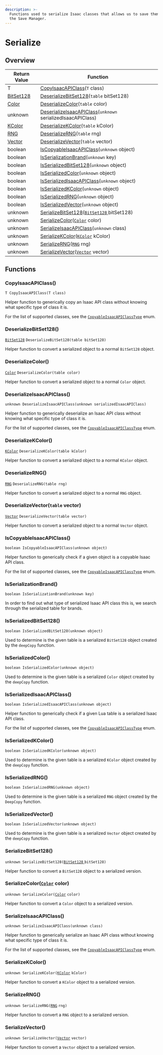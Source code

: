 ```yaml
---
description: >-
  Functions used to serialize Isaac classes that allows us to save them using
  the Save Manager.
---
```


# Serialize

## Overview

| Return Value                                                         | Function                                                                                                                                |
| -------------------------------------------------------------------- | --------------------------------------------------------------------------------------------------------------------------------------- |
| T                                                                    | [CopyIsaacAPIClass](serialize.md#copyisaacapiclass)(`T` class)                                                                          |
| [BitSet128](https://wofsauge.github.io/IsaacDocs/rep/BitSet128.html) | [DeserializeBitSet128](serialize.md#deserializebitset128)(`table` bitSet128)                                                            |
| [Color](https://wofsauge.github.io/IsaacDocs/rep/Color.html)         | [DeserializeColor](serialize.md#deserializecolor)(`table` color)                                                                        |
| unknown                                                              | [DeserializeIsaacAPIClass](serialize.md#deserializeisaacapiclass)(`unknown` serializedIsaacAPIClass)                                    |
| [KColor](https://wofsauge.github.io/IsaacDocs/rep/KColor.html)       | [DeserializeKColor](serialize.md#deserializekcolor)(`table` kColor)                                                                     |
| [RNG](https://wofsauge.github.io/IsaacDocs/rep/RNG.html)             | [DeserializeRNG](serialize.md#deserializerng)(`table` rng)                                                                              |
| [Vector](https://wofsauge.github.io/IsaacDocs/rep/Vector.html)       | [DeserializeVector](serialize.md#deserializevector-table-vector)(`table` vector)                                                        |
| boolean                                                              | [IsCopyableIsaacAPIClass](serialize.md#iscopyableisaacapiclass)(`unknown` object)                                                       |
| boolean                                                              | [IsSerializationBrand](serialize.md#isserializationbrand)(`unknown` key)                                                                |
| boolean                                                              | [IsSerializedBitSet128](serialize.md#isserializedbitset128)(`unknown` object)                                                           |
| boolean                                                              | [IsSerializedColor](serialize.md#isserializedcolor)(`unknown` object)                                                                   |
| boolean                                                              | [IsSerializedIsaacAPIClass](serialize.md#isserializedisaacapiclass)(`unknown` object)                                                   |
| boolean                                                              | [IsSerializedKColor](serialize.md#isserializedkcolor)(`unknown` object)                                                                 |
| boolean                                                              | [IsSerializedRNG](serialize.md#isserializedrng)(`unknown` object)                                                                       |
| boolean                                                              | [IsSerializedVector](serialize.md#isserializedvector)(`unknown` object)                                                                 |
| unknown                                                              | [SerializeBitSet128](serialize.md#serializebitset128)([`BitSet128` ](https://wofsauge.github.io/IsaacDocs/rep/BitSet128.html)bitSet128) |
| unknown                                                              | [SerializeColor](serialize.md#serializecolor-color-color)([`Color`](https://wofsauge.github.io/IsaacDocs/rep/Color.html) color)         |
| unknown                                                              | [SerializeIsaacAPIClass](serialize.md#serializeisaacapiclass)(`unknown` class)                                                          |
| unknown                                                              | [SerializeKColor](serialize.md#serializekcolor)([`KColor`](https://wofsauge.github.io/IsaacDocs/rep/KColor.html) kColor)                |
| unknown                                                              | [SerializeRNG](serialize.md#serializerng)([`RNG`](https://wofsauge.github.io/IsaacDocs/rep/RNG.html) rng)                               |
| unknown                                                              | [SerializeVector](serialize.md#serializevector)([`Vector`](https://wofsauge.github.io/IsaacDocs/rep/Vector.html) vector)                |

## Functions

### CopyIsaacAPIClass()

`T CopyIsaacAPIClass(T class)`

Helper function to generically copy an Isaac API class without knowing what specific type of class it is.

For the list of supported classes, see the [`CopyableIsaacAPIClassType`](../custom-enums/copyableisaacapiclasstype.md) enum.

### DeserializeBitSet128()

[`BitSet128`](https://wofsauge.github.io/IsaacDocs/rep/BitSet128.html) `DeserializeBitSet128(table bitSet128)`

Helper function to convert a serialized object to a normal `BitSet128` object.

### DeserializeColor()

[`Color`](https://wofsauge.github.io/IsaacDocs/rep/Color.html) `DeserializeColor(table color)`

Helper function to convert a serialized object to a normal `Color` object.

### DeserializeIsaacAPIClass()

`unknown DeserializeIsaacAPIClass(unknown serializedIsaacAPIClass)`

Helper function to generically deserialize an Isaac API class without knowing what specific type of class it is.

For the list of supported classes, see the [`CopyableIsaacAPIClassType`](../custom-enums/copyableisaacapiclasstype.md) enum.

### DeserializeKColor()

[`KColor`](https://wofsauge.github.io/IsaacDocs/rep/KColor.html) `DeserializeKColor(table kColor)`

Helper function to convert a serialized object to a normal `KColor` object.

### DeserializeRNG()

[`RNG`](https://wofsauge.github.io/IsaacDocs/rep/RNG.html) `DeserializeRNG(table rng)`

Helper function to convert a serialized object to a normal `RNG` object.

### DeserializeVector(`table` vector)

[`Vector`](https://wofsauge.github.io/IsaacDocs/rep/Vector.html) `DeserializeVector(table vector)`

Helper function to convert a serialized object to a normal `Vector` object.

### IsCopyableIsaacAPIClass()

`boolean IsCopyableIsaacAPIClass(unknown object)`

Helper function to generically check if a given object is a copyable Isaac API class.

For the list of supported classes, see the [`CopyableIsaacAPIClassType`](../custom-enums/copyableisaacapiclasstype.md) enum.

### IsSerializationBrand()

`boolean IsSerializationBrand(unknown key)`

In order to find out what type of serialized Isaac API class this is, we search through the serialized table for brands.

### IsSerializedBitSet128()

`boolean IsSerializedBitSet128(unknown object)`

Used to determine is the given table is a serialized `BitSet128` object created by the `deepCopy` function.

### IsSerializedColor()

`boolean IsSerializedColor(unknown object)`

Used to determine is the given table is a serialized `Color` object created by the `deepCopy` function.

### IsSerializedIsaacAPIClass()

`boolean IsSerializedIsaacAPIClass(unknown object)`

Helper function to generically check if a given Lua table is a serialized Isaac API class.

For the list of supported classes, see the [`CopyableIsaacAPIClassType`](../custom-enums/copyableisaacapiclasstype.md) enum.

### IsSerializedKColor()

`boolean IsSerializedKColor(unknown object)`

Used to determine is the given table is a serialized `KColor` object created by the `deepCopy` function.

### IsSerializedRNG()

`boolean IsSerializedRNG(unknown object)`

Used to determine is the given table is a serialized `RNG` object created by the `DeepCopy` function.

### IsSerializedVector()

`boolean IsSerializedVector(unknown object)`

Used to determine is the given table is a serialized `Vector` object created by the `deepCopy` function.

### SerializeBitSet128()

`unknown SerializeBitSet128(`[`BitSet128` ](https://wofsauge.github.io/IsaacDocs/rep/BitSet128.html)`bitSet128)`

Helper function to convert a `BitSet128` object to a serialized version.

### SerializeColor([`Color`](https://wofsauge.github.io/IsaacDocs/rep/Color.html) color)

`unknown SerializeColor(`[`Color`](https://wofsauge.github.io/IsaacDocs/rep/Color.html) `color)`

Helper function to convert a `Color` object to a serialized version.

### SerializeIsaacAPIClass()

`unknown SerializeIsaacAPIClass(unknown class)`

Helper function to generically serialize an Isaac API class without knowing what specific type of class it is.

For the list of supported classes, see the [`CopyableIsaacAPIClassType`](../custom-enums/copyableisaacapiclasstype.md) enum.

### SerializeKColor()

`unknown SerializeKColor(`[`KColor`](https://wofsauge.github.io/IsaacDocs/rep/KColor.html) `kColor)`

Helper function to convert a `KColor` object to a serialized version.

### SerializeRNG()

`unknown SerializeRNG(`[`RNG`](https://wofsauge.github.io/IsaacDocs/rep/RNG.html) `rng)`

Helper function to convert a `RNG` object to a serialized version.

### SerializeVector()

`unknown SerializeVector(`[`Vector`](https://wofsauge.github.io/IsaacDocs/rep/Vector.html) `vector)`

Helper function to convert a `Vector` object to a serialized version.
